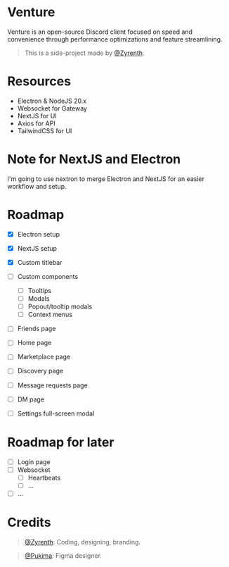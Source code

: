 # Venture
Venture is an open-source Discord client focused on speed and convenience through performance optimizations and feature streamlining. 

> This is a side-project made by [@Zyrenth](https://github.com/Zyrenth).

# Resources
- Electron & NodeJS 20.x
- Websocket for Gateway
- NextJS for UI
- Axios for API
- TailwindCSS for UI

# Note for NextJS and Electron
I'm going to use nextron to merge Electron and NextJS for an easier workflow and setup.

# Roadmap
- [x] Electron setup
- [x] NextJS setup
- [x] Custom titlebar
- [ ] Custom components
  - [ ] Tooltips
  - [ ] Modals
  - [ ] Popout/tooltip modals
  - [ ] Context menus
- [ ] Friends page
- [ ] Home page
- [ ] Marketplace page
- [ ] Discovery page
- [ ] Message requests page
- [ ] DM page
- [ ] Settings full-screen modal


# Roadmap for later
- [ ] Login page
- [ ] Websocket
  - [ ] Heartbeats
  - [ ] ...
- [ ] ...

# Credits
> [@Zyrenth](https://github.com/Zyrenth): Coding, designing, branding.

> [@Pukima](https://github.com/Pukimaa): Figma designer.